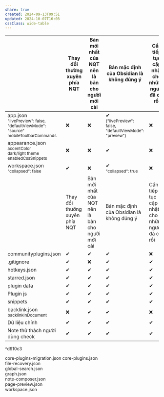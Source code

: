 ```yaml
---
share: true
created: 2024-09-13T09:51
updated: 2024-10-07T16:03
cssClass: wide-table
---
```


|                                                                                             | Thay đổi thường xuyên phía NQT | Bản mới nhất của NQT nên là bản cho người mới cài | Bản mặc định của Obsidian là không đúng ý                            | Cần tiếp tục cập nhật cho những người đã cài rồi | Thay đổi thường xuyên phía người dùng | Người dùng cần cập nhật cho mọi người |
| ------------------------------------------------------------------------------------------- | ------------------------------ | ------------------------------------------------- | -------------------------------------------------------------------- | ------------------------------------------------ | ------------------------------------- | ------------------------------------- |
| app.json<br><sub>"livePreview": false, "defaultViewMode": "source"<br>mobileToolbarCommands | ❌                             | ❌                                                | ✔<br><sub>("livePreview": false, "defaultViewMode": "preview")</sub> | ❌                                               | ✔                                     | ❌                                    |
| appearance.json<br><sub>accentColor<br>dark/light theme<br>enabledCssSnippets               | ❌                             | ❌                                                | ✔                                                                    | ❌                                               | ✔                                     | ❌                                    |
| workspace.json<br><sub>"collapsed": false</sub>                                             | ✔                              | ❌                                                | ✔<br><sub>"collapsed": true</sub>                                    | ❌                                               | ✔                                     | ❌                                    |
|                                                                                             | Thay đổi thường xuyên phía NQT | Bản mới nhất của NQT nên là bản cho người mới cài | Bản mặc định của Obsidian là không đúng ý                            | Cần tiếp tục cập nhật cho những người đã cài rồi | Thay đổi thường xuyên phía người dùng | Người dùng cần cập nhật cho mọi người |
| communityplugins.json                                                                       | ✔                              | ✔                                                 | ✔                                                                    | ❌                                               | ✔                                     | ✔                                     |
| .gitignore                                                                                  | ✔                              | ❌                                                | ✔                                                                    | ✔                                                | ❌                                    | ❌                                    |
| hotkeys.json                                                                                | ✔                              | ✔                                                 | ✔                                                                    | ✔                                                | ❌                                    | ❌                                    |
| starred.json                                                                                | ✔                              | ✔                                                 | ✔                                                                    | ✔                                                | ❌                                    | ❌                                    |
| plugin data                                                                                 | ✔                              | ✔                                                 | ✔                                                                    | ✔                                                | ❌                                    | ❌                                    |
| Plugin js                                                                                   | ✔                              | ✔                                                 | ✔                                                                    | ✔                                                | ❌                                    | ❌                                    |
| snippets                                                                                    | ✔                              | ✔                                                 | ✔                                                                    | ✔                                                | ❌                                    | ❌                                    |
| backlink.json<br><sub>backlinkInDocument                                                    | ❌                             | ✔                                                 | ✔                                                                    | ❌                                               | ❌                                    | ❌                                    |
| Dữ liệu chính                                                                               | ✔                              | ✔                                                 | ✔                                                                    | ✔                                                | ✔                                     | ✔                                     |
| Note thử thách người dùng check                                                             | ✔                              | ✔                                                 | ✔                                                                    | ✔                                                | ✔                                     | ❌                                    |

^d910c3


core-plugins-migration.json
core-plugins.json          
file-recovery.json         
global-search.json         
graph.json    
note-composer.json         
page-preview.json          
workspace.json
